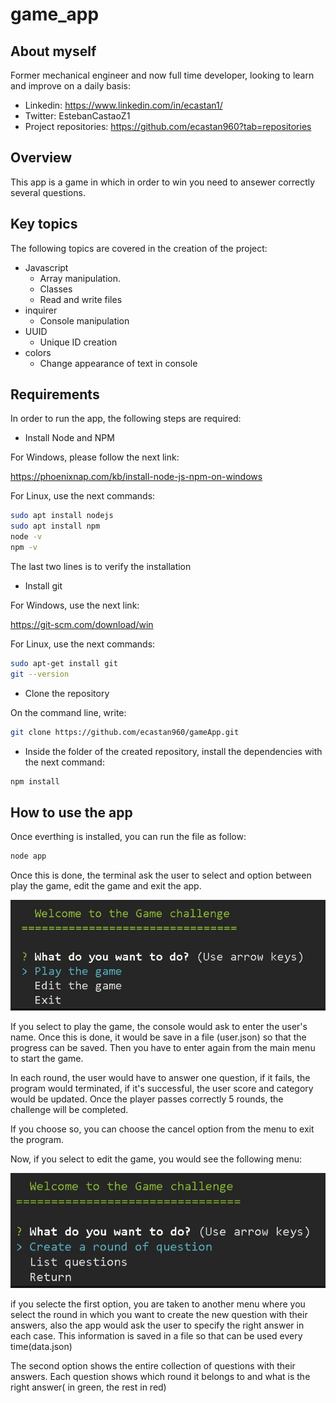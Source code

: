 # game_app

## About myself

Former mechanical engineer and now full time developer, looking to learn and improve on a daily basis:
- Linkedin: https://www.linkedin.com/in/ecastan1/
- Twitter: EstebanCastaoZ1
- Project repositories: https://github.com/ecastan960?tab=repositories

## Overview

This app is a game in which in order to win you need to ansewer correctly several questions.

## Key topics

The following topics are covered in the
creation of the project:

- Javascript
  - Array manipulation.
  - Classes
  - Read and write files
- inquirer
  - Console manipulation
- UUID
  - Unique ID creation
- colors
  - Change appearance of text in console

## Requirements

In order to run the app, the following steps are required:

- Install Node and NPM

For Windows, please follow the next link:

https://phoenixnap.com/kb/install-node-js-npm-on-windows

For Linux, use the next commands:

```bash
sudo apt install nodejs
sudo apt install npm
node -v
npm -v
```

The last two lines is to verify the installation

- Install git

For Windows, use the next link:

https://git-scm.com/download/win

For Linux, use the next commands:

```bash
sudo apt-get install git
git --version
```

- Clone the repository

On the command line, write:

```bash
git clone https://github.com/ecastan960/gameApp.git
```

- Inside the folder of the created repository, install the dependencies with the next command:

```bash
npm install
```

## How to use the app

Once everthing is installed, you can run the file as follow:

```bash
node app
```

Once this is done, the terminal ask the user to select and option between play the game, edit the game and exit the app.

![App Screenshot](./sources/firstmenu.JPG)

If you select to play the game, the console would ask to enter the user's name. Once this is done, it would be save in a file (user.json) so that the progress can be saved. Then you have to enter again from the main menu to start the game.

In each round, the user would have to answer one question, if it fails, the program would terminated, if it's successful, the user score and category would be updated. Once the player passes correctly 5 rounds, the challenge will be completed.

If you choose so, you can choose the cancel option from the menu to exit the program.

Now, if you select to edit the game, you would see the following menu:

![App Screenshot](./sources/editmenu.JPG)

if you selecte the first option, you are taken to another menu where you select the round in which you want to create the new question with their answers, also the app would ask the user to specify the right answer in each case. This information is saved in a file so that can be used every time(data.json)

The second option shows the entire collection of questions with their answers. Each
question shows which round it belongs to and what is the right answer( in green, the rest in red)
